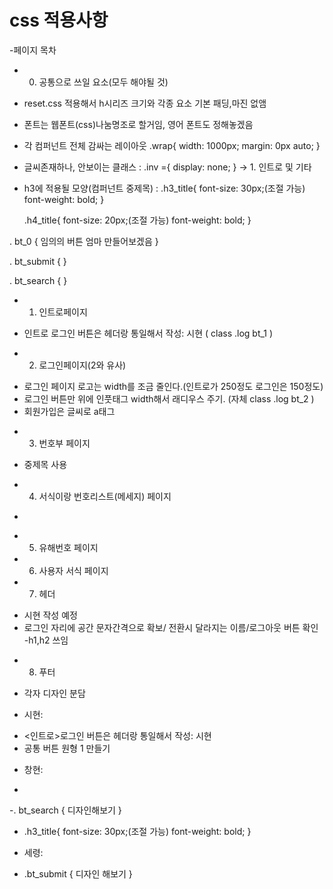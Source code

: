 # css 적용사항
-페이지 목차

* 0. 공통으로 쓰일 요소(모두 해야될 것)

- reset.css 적용해서 h시리즈 크기와 각종 요소 기본 패딩,마진 없앰

- 폰트는 웹폰트(css)나눔명조로 할거임, 영어 폰트도 정해놓겠음

- 각 컴퍼넌트 전체 감싸는 레이아웃
    .wrap{
        width: 1000px;
        margin: 0px auto;
    }

- 글씨존재하나, 안보이는 클래스
: .inv ={
    display: none;
} -> 1. 인트로 및 기타

- h3에 적용될 모양(컴퍼넌트 중제목)
: .h3_title{
    font-size: 30px;(조절 가능)
    font-weight: bold;
}

    .h4_title{
    font-size: 20px;(조절 가능)
    font-weight: bold;
}

. bt_0 {
    임의의 버튼 엄마 만들어보겠음
}

. bt_submit {
}

. bt_search {
}


* 1. 인트로페이지
- 인트로 로그인 버튼은 헤더랑 통일해서 작성: 시현
( class .log bt_1 )

* 2. 로그인페이지(2와 유사)
- 로그인 페이지 로고는 width를 조금 줄인다.(인트로가 250정도 로그인은 150정도)
- 로그인 버튼만 위에 인풋태그 width해서 래디우스 주기.
(자체 class .log bt_2 )
- 회원가입은 글씨로 a태그


* 3. 번호부 페이지
- 중제목 사용


* 4. 서식이랑 번호리스트(메세지) 페이지
- 

* 5. 유해번호 페이지

* 6. 사용자 서식 페이지

* 7. 헤더
- 시현 작성 예정
- 로그인 자리에 공간 문자간격으로 확보/ 전환시 달라지는 이름/로그아웃 버튼 확인
-h1,h2 쓰임

* 8. 푸터



- 각자 디자인 분담

* 시현:
- <인트로>로그인 버튼은 헤더랑 통일해서 작성: 시현
- 공통 버튼 원형 1 만들기


* 창현:
- 

-. bt_search {
    디자인해보기
}

- .h3_title{
    font-size: 30px;(조절 가능)
    font-weight: bold;
}


* 세령:
- .bt_submit {
    디자인 해보기
}
